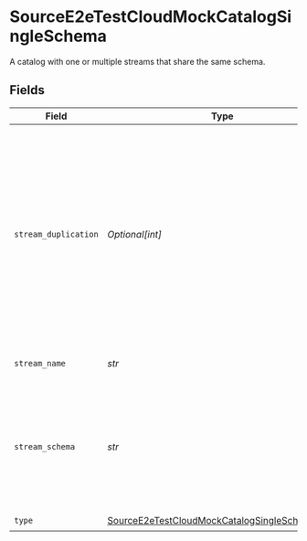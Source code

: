 # SourceE2eTestCloudMockCatalogSingleSchema

A catalog with one or multiple streams that share the same schema.


## Fields

| Field                                                                                                                                                                                                                                                    | Type                                                                                                                                                                                                                                                     | Required                                                                                                                                                                                                                                                 | Description                                                                                                                                                                                                                                              |
| -------------------------------------------------------------------------------------------------------------------------------------------------------------------------------------------------------------------------------------------------------- | -------------------------------------------------------------------------------------------------------------------------------------------------------------------------------------------------------------------------------------------------------- | -------------------------------------------------------------------------------------------------------------------------------------------------------------------------------------------------------------------------------------------------------- | -------------------------------------------------------------------------------------------------------------------------------------------------------------------------------------------------------------------------------------------------------- |
| `stream_duplication`                                                                                                                                                                                                                                     | *Optional[int]*                                                                                                                                                                                                                                          | :heavy_minus_sign:                                                                                                                                                                                                                                       | Duplicate the stream for easy load testing. Each stream name will have a number suffix. For example, if the stream name is "ds", the duplicated streams will be "ds_0", "ds_1", etc.                                                                     |
| `stream_name`                                                                                                                                                                                                                                            | *str*                                                                                                                                                                                                                                                    | :heavy_check_mark:                                                                                                                                                                                                                                       | Name of the data stream.                                                                                                                                                                                                                                 |
| `stream_schema`                                                                                                                                                                                                                                          | *str*                                                                                                                                                                                                                                                    | :heavy_check_mark:                                                                                                                                                                                                                                       | A Json schema for the stream. The schema should be compatible with <a href="https://json-schema.org/draft-07/json-schema-release-notes.html">draft-07</a>. See <a href="https://cswr.github.io/JsonSchema/spec/introduction/">this doc</a> for examples. |
| `type`                                                                                                                                                                                                                                                   | [SourceE2eTestCloudMockCatalogSingleSchemaType](../../models/shared/sourcee2etestcloudmockcatalogsingleschematype.md)                                                                                                                                    | :heavy_check_mark:                                                                                                                                                                                                                                       | N/A                                                                                                                                                                                                                                                      |